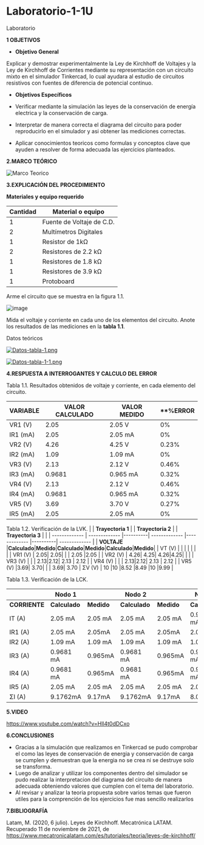 # Laboratorio-1-1U
 Laboratorio 

**1 OBJETIVOS**

- **Objetivo General**

Explicar y demostrar experimentalmente la Ley de Kirchhoff de Voltajes y la Ley de Kirchhoff de Corrientes mediante su representación con un circuito mixto en el simulador Tinkercad, lo cual ayudara al estudio de circuitos resistivos con fuentes de diferencia de potencial continuo.

- **Objetivos Específicos**

- Verificar mediante la simulación las leyes de la conservación de energía electrica y la conservación de carga.

- Interpretar de manera correcta el diagrama del circuito para poder reproducirlo en el simulador y asi obtener las mediciones correctas.

- Aplicar conocimientos teoricos como formulas y conceptos clave que ayuden a resolver de forma adecuada las ejercicios planteados.




























**2.MARCO TEÓRICO**

![Marco Teorico](https://user-images.githubusercontent.com/93739242/141380900-caacbabf-1214-4cd2-b78c-a052c58683ff.jpeg)

















































**3.EXPLICACIÓN DEL PROCEDIMIENTO**

**Materiales y equipo requerido**

|**Cantidad**|**Material o equipo**|
|----|----|
|1|Fuente de Voltaje de C.D.|
|2|Multímetros Digitales|
|1|Resistor de 1kΩ|
|2|Resistores de 2.2 kΩ|
|1|Resistores de 1.8 kΩ|
|1|Resistores de 3.9 kΩ|
|1|Protoboard|

Arme el circuito que se muestra en la figura 1.1.

![image](https://user-images.githubusercontent.com/93739242/141354630-7fb2ebbe-ca95-4d70-aece-c4ec74589ae0.png)

Mida el voltaje y corriente en cada uno de los elementos del circuito. Anote los
resultados de las mediciones en la **tabla 1.1**.

Datos teóricos

[![Datos-tabla-1.png](https://i.postimg.cc/tTtwWxhk/Datos-tabla-1.png)](https://postimg.cc/Kkj0y4p3)

[![Datos-tabla-1-1.png](https://i.postimg.cc/FzHWSnFF/Datos-tabla-1-1.png)](https://postimg.cc/mzKyfjFK)











































**4.RESPUESTA A INTERROGANTES Y CALCULO DEL ERROR**

Tabla 1.1. Resultados obtenidos de voltaje y corriente, en cada elemento del circuito.

| **VARIABLE** | **VALOR CALCULADO** | **VALOR MEDIDO** |**%ERROR
| ------------- | ------------- | ------------- | ------------- |
| VR1 (V)  |        2.05          |      2.05 V           |0%|
| IR1 (mA)  |       2.05       |     2.05 mA            |0%|
| VR2 (V)  |        4.26  |      4.25 V             |0.23%|
| IR2 (mA)  |       1.09          |     1.09 mA           |0%|
| VR3 (V)  |        2.13     |     2.12 V            |0.46%|
| IR3 (mA)  |       0.9681  |    0.965 mA           |0.32%|
| VR4 (V)  |        2.13       |      2.12 V           |0.46%|
| IR4 (mA)  |       0.9681        |    0.965 mA           |0.32%|
| VR5 (V)  |        3.69       |       3.70 V          |0.27%|
| IR5 (mA)  |       2.05        |     2.05 mA            |0%|

Tabla 1.2. Verificación de la LVK.
|  | **Trayectoria 1**     | | **Trayectoria 2** | | **Trayectoria 3** | |
| ------------- | ------------- |----------| ------------- |------------- |----------| ------------- |
| **VOLTAJE**  |**Calculado**|**Medido**|**Calculado**|**Medido**|**Calculado**|**Medido**|
| VT (V)  |      |    |    |     |      |      |
| VR1 (V) | 2.05| 2.05|    |     | 2.05   |2.05      |
| VR2 (V) | 4.26| 4.25| 4.26|4.25|      |      |
| VR3 (V) |   |       | 2.13|2.12| 2.13 |  2.12    |
| VR4 (V) |   |       | 2.13|2.12| 2.13 |  2.12   |
| VR5 (V) |3.69| 3.70|     |     |  3.69| 3.70
|  ΣV (V) | 10  |10      |8.52  |8.49 |10      |9.99      |

Tabla 1.3. Verificación de la LCK.

|  | **Nodo 1** | | **Nodo 2** | | **Nodo 3** | | **Nodo 4** | | **Nodo 5** | |
| ------------- | ------------- |----------| ------------- |------------- |----------| ------------- | ------------- |------------- |----------| ------------- |
|**CORRIENTE**|**Calculado**|**Medido**|**Calculado**|**Medido**|**Calculado**|**Medido**|**Calculado**|**Medido**|**Calculado**|**Medido**|
| IT (A)  |2.05 mA|2.05 mA|2.05 mA|2.05 mA|0.9681 mA|0.965mA|0.9681 mA|0.965mA|0.9681 mA|0.965mA|
| IR1 (A) |2.05 mA|2.05mA|2.05 mA|2.05mA|2.05 mA|2.05mA|2.05 mA|2.05mA|2.05 mA|2.05mA|
| IR2 (A) |1.09 mA|1.09 mA|1.09 mA|1.09 mA|1.09 mA|1.09 mA|1.09 mA|1.09 mA|1.09 mA|1.09 mA|
| IR3 (A) |0.9681 mA|0.965mA|0.9681 mA|0.965mA|0.9681 mA|0.965mA|0.9681 mA|0.965mA|0.9681 mA|0.965mA|
| IR4 (A) |0.9681 mA|0.965mA|0.9681 mA|0.965mA|0.9681 mA|0.965mA| 0.9681 mA|0.965mA|0.9681 mA|0.965mA|
| IR5 (A) |2.05 mA  |2.05 mA|2.05 mA|2.05 mA|2.05 mA|2.05 mA|2.05 mA|2.05 mA|2.05 mA|2.05 mA|
|  ΣI (A) |9.1762mA|9.17mA|9.1762mA|9.17mA|8.0943mA|8.085mA|8.0943mA|8.085mA|8.0943mA|8.085mA|

















































**5.VIDEO**



https://www.youtube.com/watch?v=Hll4t0dDCxo






































**6.CONCLUSIONES**

- Gracias a la simulación que realizamos en Tinkercad se pudo comprobar el como las leyes de conservación de energia y conservación de carga se cumplen y demuestran que la energia no se crea ni se destruye solo se transforma.
- Luego de analizar y utilizar los componentes dentro del simulador se pudo realizar la interpretacion del diagrama del circuito de manera adecuada obteniendo valores que cumplen con el tema del laboratorio.
- Al revisar y analizar la teoria propuesta sobre varios temas que fueron utiles para la comprención de los ejercicios fue mas sencillo realizarlos

























**7.BIBLIOGRAFÍA**


Latam, M. (2020, 6 julio). Leyes de Kirchhoff. Mecatrónica LATAM. Recuperado 11 de noviembre de 2021, de https://www.mecatronicalatam.com/es/tutoriales/teoria/leyes-de-kirchhoff/









































